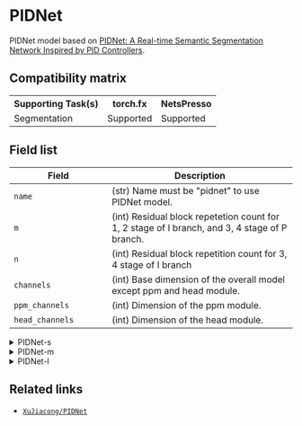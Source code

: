 # PIDNet

PIDNet model based on [PIDNet: A Real-time Semantic Segmentation Network Inspired by PID Controllers](https://arxiv.org/abs/2206.02066).

## Compatibility matrix

<table>
  <tr>
    <th>Supporting Task(s)</th>
    <th>torch.fx</th>
    <th>NetsPresso</th>
  </tr>
  <tr>
    <td>Segmentation</td>
    <td>Supported</td>
    <td>Supported</td>
  </tr>
</table>

## Field list

| Field <img width=200/> | Description |
|---|---|
| `name` | (str) Name must be "pidnet" to use PIDNet model. |
| `m` | (int) Residual block repetetion count for 1, 2 stage of I branch, and 3, 4 stage of P branch. |
| `n` | (int) Residual block repetition count for 3, 4 stage of I branch |
| `channels` | (int) Base dimension of the overall model except ppm and head module. |
| `ppm_channels` | (int) Dimension of the ppm module. |
| `head_channels` | (int) Dimension of the head module. |

<details>
  <summary>PIDNet-s</summary>
  
  ```yaml
  model:
    architecture:
      full:
        name: pidnet
        m: 2
        n: 3
        channels: 32
        ppm_channels: 96
        head_channels: 128
  ```
</details>

<details>
  <summary>PIDNet-m</summary>
  
  ```yaml
  model:
    architecture:
      full:
        name: pidnet
        m: 2
        n: 3
        channels: 64
        ppm_channels: 96
        head_channels: 128
  ```
</details>

<details>
  <summary>PIDNet-l</summary>
  
  ```yaml
  model:
    architecture:
      full:
        name: pidnet
        m: 3
        n: 4
        channels: 64
        ppm_channels: 112
        head_channels: 256
  ```
</details>

## Related links
- [`XuJiacong/PIDNet`](https://github.com/XuJiacong/PIDNet)
